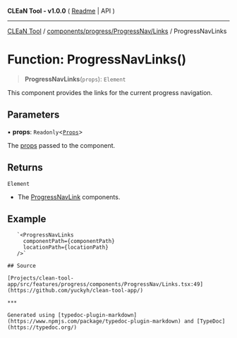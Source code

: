 **CLEaN Tool - v1.0.0** ( [Readme](../../../../../README.md) \| API )

***

[CLEaN Tool](../../../../../modules.md) / [components/progress/ProgressNav/Links](../README.md) / ProgressNavLinks

# Function: ProgressNavLinks()

> **ProgressNavLinks**(`props`): `Element`

This component provides the links for the current progress navigation.

## Parameters

▪ **props**: `Readonly`\<[`Props`](../private/interfaces/Props.md)\>

The [props](../private/interfaces/Props.md) passed to the component.

## Returns

`Element`

- The [ProgressNavLink](../../Link/functions/ProgressNavLink.md) components.

## Example

```tsx
   `<ProgressNavLinks
     componentPath={componentPath}
     locationPath={locationPath}
   />` 

## Source

[Projects/clean-tool-app/src/features/progress/components/ProgressNav/Links.tsx:49](https://github.com/yuckyh/clean-tool-app/)

***

Generated using [typedoc-plugin-markdown](https://www.npmjs.com/package/typedoc-plugin-markdown) and [TypeDoc](https://typedoc.org/)
